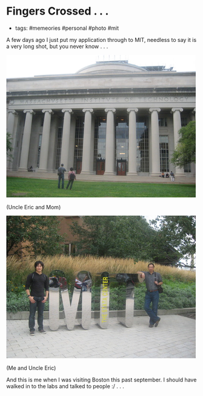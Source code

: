 # Fingers Crossed . . .
- tags: #memeories #personal #photo #mit

A few days ago I just put my application through to MIT, needless to say it is
a very long shot, but you never know . . .

![MIT Front](./images/mit_front.jpg)

(Uncle Eric and Mom)

![MIT Me and Uncle Eric](./images/mit_me_eric.jpg)

(Me and Uncle Eric)

And this is me when I was visiting Boston this past september. I should have
walked in to the labs and talked to people  :/ . . .
